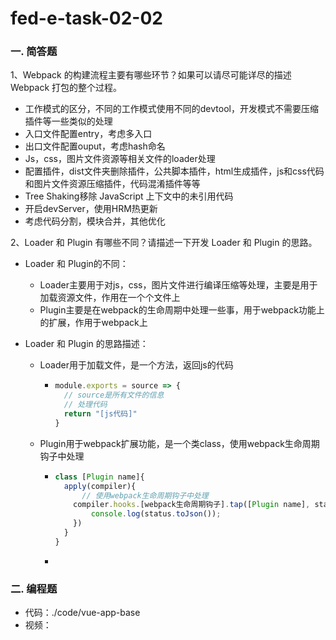 # fed-e-task-02-02

### 一.  简答题

1、Webpack 的构建流程主要有哪些环节？如果可以请尽可能详尽的描述 Webpack 打包的整个过程。

- 工作模式的区分，不同的工作模式使用不同的devtool，开发模式不需要压缩插件等一些类似的处理
- 入口文件配置entry，考虑多入口
- 出口文件配置ouput，考虑hash命名
- Js，css，图片文件资源等相关文件的loader处理
- 配置插件，dist文件夹删除插件，公共脚本插件，html生成插件，js和css代码和图片文件资源压缩插件，代码混淆插件等等
- Tree Shaking移除 JavaScript 上下文中的未引用代码
- 开启devServer，使用HRM热更新
- 考虑代码分割，模块合并，其他优化

2、Loader 和 Plugin 有哪些不同？请描述一下开发 Loader 和 Plugin 的思路。

- Loader 和 Plugin的不同：

  - Loader主要用于对js，css，图片文件进行编译压缩等处理，主要是用于加载资源文件，作用在一个个文件上
  - Plugin主要是在webpack的生命周期中处理一些事，用于webpack功能上的扩展，作用于webpack上

- Loader 和 Plugin 的思路描述：

  - Loader用于加载文件，是一个方法，返回js的代码

    - ```javascript
      module.exports = source => {
        // source是所有文件的信息
        // 处理代码
        return "[js代码]"
      }
      ```

  - Plugin用于webpack扩展功能，是一个类class，使用webpack生命周期钩子中处理

    - ```javascript
      class [Plugin name]{
        apply(compiler){
        	// 使用webpack生命周期钩子中处理
          compiler.hooks.[webpack生命周期钩子].tap([Plugin name], status => {
              console.log(status.toJson());
          })
        }
      }
      ```

    - 

### 二. 编程题

- 代码：./code/vue-app-base
- 视频：